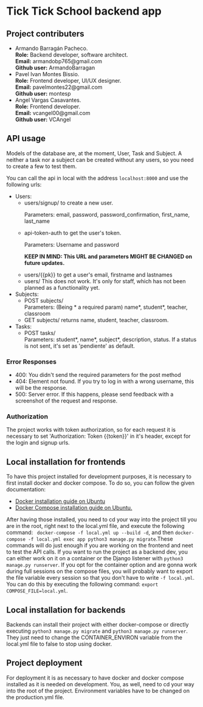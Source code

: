 <h1>Tick Tick School backend app</h1>
<h2>Project contributers</h2>
<ul>
    <li><div>
        <span>Armando Barragán Pacheco.</span><br/>
        <span><strong>Role:</strong> Backend developer, software architect.</span><br/>
        <span><strong>Email:</strong> armandobp765@gmail.com</span><br/>
        <span><strong>Github user:</strong> ArmandoBarragan</span><br/>
    </div></li>
    <li><div>
            <span>Pavel Ivan Montes Bissio.</span><br/>
            <span><strong>Role:</strong> Frontend developer, UI/UX designer.</span><br/>
            <span><strong>Email:</strong> pavelmontes22@gmail.com</span><br/>
            <span><strong>Github user:</strong> montesp</span><br/>
    </div></li>
    <li><div>
            <span>Angel Vargas Casavantes.</span><br/>
            <span><strong>Role:</strong> Frontend developer.</span><br/>
            <span><strong>Email:</strong> vcangel00@gmail.com</span><br/>
            <span><strong>Github user:</strong> VCAngel</span><br/>
    </div></li>
</ul>


<h2>API usage</h2>
<p>Models of the database are, at the moment, User, Task and Subject.
A neither a task nor a subject can be created without any
users, so you need to create a few to test them.</p>
<p>You can call the api in local with the address <code>localhost:8000</code>
and use the following urls:</p>
<ul>
<li>Users:
    <ul>
    <li>users/signup/ to create a new user.</li>
    <p>Parameters: email, password, password_confirmation, first_name, last_name</p>
    <li>api-token-auth to get the user's token.</li>
    <p>Parameters: Username and password</p>
    <p><b>KEEP IN MIND: This URL and parameters MIGHT BE CHANGED on future updates.</b></p>
    <li>users/{{pk}} to get a user's email, firstname and lastnames</li>
    <li>users/ This does not work. It's only for staff, which has not been planned as a functionality yet.</li>
</ul>
</li>
<li>
    Subjects:
    <ul>
    <li>POST subjects/</li>
    Parameters: (Being * a required param) name*, student*, teacher, classroom
    <li>GET subjects/ returns name, student, teacher, classroom.</li>
    </ul>
</li>
<li>
    Tasks:
    <ul>
    <li>POST tasks/</li>
    Parameters: student*, name*, subject*, description, status.
    If a status is not sent, it's set as 'pendiente' as default.
    </ul>
</li>
</ul>

<h3>Error Responses</h3>
<ul>
    <li>400: You didn't send the required parameters for the post method</li>
    <li>404: Element not found. If you try to log in with a wrong username, this will be the response.</li>
    <li>500: Server error. If this happens, please send feedback with a screenshot of the request and response.</li>
</ul>
<h3>Authorization</h3>
<p>The project works with token authorization, so for each request it is necessary to set 'Authorization: Token {{token}}'
in it's header, except for the login and signup urls.
</p>
<h2>Local installation for frontends</h2>
<p>To have this project installed for development purposes, it is necessary to
first install docker and docker compose. To do so, you can follow the given documentation:</p>
<ul>
    <li><a href="https://docs.docker.com/engine/install/ubuntu/">Docker installation guide on Ubuntu</a></li>
    <li><a href="https://docs.docker.com/compose/install/">Docker Compose installation guide on Ubuntu.</a></li>
</ul>
<p>After having those installed, you need to cd your way into the project till you are in the root, right next
to the local.yml file, and execute the following command: <code> docker-compose -f local.yml up --build -d</code>,
and then <code>docker-compose -f local.yml exec app python3 manage.py migrate</code>.These commands will do just enough 
if you are working on the frontend and neet to test the API calls. If you want to run the project as a 
backend dev, you can either work on it on a container or the Django listener with <code>python3
manage.py runserver</code>. If you opt for the container option and are gonna work during full sessions on the compose files,
you will probably want to export the file variable every session so that you don't have to write <code>-f local.yml</code>. You can do this by 
executing the following command: <code>export COMPOSE_FILE=local.yml</code>.
</p>
<h2>Local installation for backends</h2>
<p>Backends can install their project with either docker-compose or directly executing <code>python3 manage.py migrate</code>
and <code>python3 manage.py runserver</code>. They just need to change the CONTAINER_ENVIRON
variable from the local.yml file to false to stop using docker.</p>

<h2>Project deployment</h2>
<p>For deployment it is as necessary to have docker and docker compose installed as it is needed on development.
You, as well, need to cd your way into the root of the project. Environment variables have to be changed
on the production.yml file.</p>

